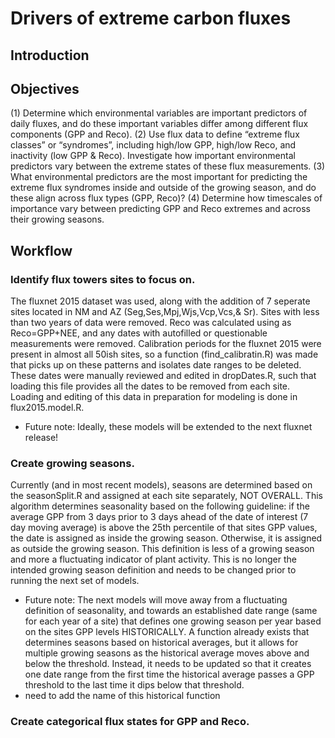 # Drivers of extreme carbon fluxes
## Introduction

## Objectives
 (1) Determine which environmental variables are important predictors of daily fluxes, and do these important variables differ among different flux components (GPP and Reco). 
 (2) Use flux data to define “extreme flux classes” or “syndromes”, including high/low GPP, high/low Reco, and inactivity (low GPP & Reco). Investigate how important environmental predictors vary between the extreme states of these flux measurements.
 (3) What environmental predictors are the most important for predicting the extreme flux syndromes inside and outside of the growing season, and do these align across flux types (GPP, Reco)? 
 (4) Determine how timescales of importance vary between predicting GPP and Reco extremes and across their growing seasons.

## Workflow
### Identify flux towers sites to focus on.
The fluxnet 2015 dataset was used, along with the addition of 7 seperate sites located in NM and AZ (Seg,Ses,Mpj,Wjs,Vcp,Vcs,& Sr). Sites with less than two years of data were removed. Reco was calculated using as Reco=GPP+NEE, and any dates with autofilled or questionable measurements were removed. Calibration periods for the fluxnet 2015 were present in almost all 50ish sites, so a function (find_calibratin.R) was made that picks up on these patterns and isolates date ranges to be deleted. These dates were manually reviewed and edited in dropDates.R, such that loading this file provides all the dates to be removed from each site. Loading and editing of this data in preparation for modeling is done in flux2015.model.R.

* Future note: Ideally, these models will be extended to the next fluxnet release!

### Create growing seasons.
Currently (and in most recent models), seasons are determined based on the seasonSplit.R and assigned at each site separately, NOT OVERALL. This algorithm determines seasonality based on the following guideline: if the average GPP from 3 days prior to 3 days ahead of the date of interest (7 day moving average) is above the 25th percentile of that sites GPP values, the date is assigned as inside the growing season. Otherwise, it is assigned as outside the growing season. This definition is less of a growing season and more a fluctuating indicator of plant activity. This is no longer the intended growing season definition and needs to be changed prior to running the next set of models.

* Future note: The next models will move away from a fluctuating definition of seasonality, and towards an established date range (same for each year of a site) that defines one growing season per year based on the sites GPP levels HISTORICALLY. A function already exists that determines seasons based on historical averages, but it allows for multiple growing seasons as the historical average moves above and below the threshold. Instead, it needs to be updated so that it creates one date range from the first time the historical average passes a GPP threshold to the last time it dips below that threshold.
* need to add the name of this historical function

### Create categorical flux states for GPP and Reco.


